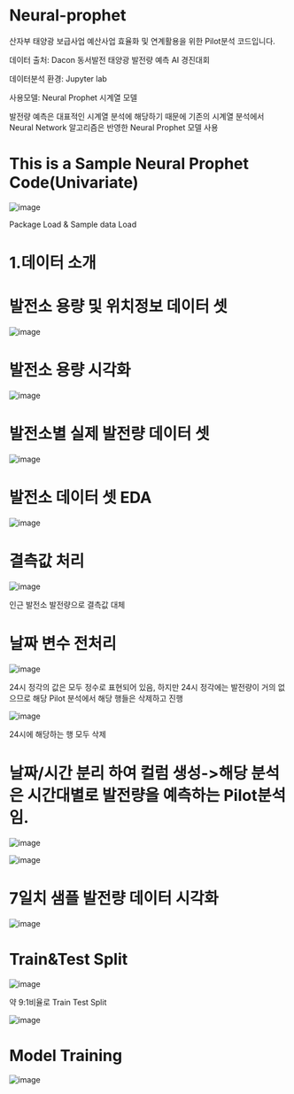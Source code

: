 # Neural-prophet

산자부 태양광 보급사업 예산사업 효율화 및 연계활용을 위한 Pilot분석 코드입니다.

데이터 출처: Dacon 동서발전 태양광 발전량 예측 AI 경진대회

데이터분석 환경: Jupyter lab

사용모델: Neural Prophet 시계열 모델

발전량 예측은 대표적인 시계열 분석에 해당하기 때문에 기존의 시계열 분석에서 Neural Network 알고리즘은 반영한 Neural Prophet 모델 사용

This is a Sample Neural Prophet Code(Univariate)
====
![image](https://user-images.githubusercontent.com/104436260/192928122-e0fe2865-cf13-4b6e-80c0-5861ebc1fe69.png)

Package Load & Sample data Load

1.데이터 소개
=====

발전소 용량 및 위치정보 데이터 셋
====
![image](https://user-images.githubusercontent.com/104436260/192928454-9818622b-553f-4fd6-8930-e41caf456406.png)

발전소 용량 시각화
====
![image](https://user-images.githubusercontent.com/104436260/192936348-53b8d1d2-1841-4ba1-9d2a-53ce57e5ed35.png)

발전소별 실제 발전량 데이터 셋
====
![image](https://user-images.githubusercontent.com/104436260/192936768-558eb9ed-db4a-42da-9136-2b8f8da79324.png)

발전소 데이터 셋 EDA
====
![image](https://user-images.githubusercontent.com/104436260/192937027-8b51e6e8-171e-44a0-a986-169cd73ad962.png)

결측값 처리
=====
![image](https://user-images.githubusercontent.com/104436260/192938116-ddbe745a-6ca3-437b-83d5-e0943e941bb1.png)

인근 발전소 발전량으로 결측값 대체

날짜 변수 전처리
====
![image](https://user-images.githubusercontent.com/104436260/192938459-6e23a0ff-65e9-4974-8326-868340f09837.png)

24시 정각의 값은 모두 정수로 표현되어 있음, 하지만 24시 정각에는 발전량이 거의 없으므로 해당 Pilot 분석에서 해당 행들은 삭제하고 진행

![image](https://user-images.githubusercontent.com/104436260/192939281-df84b4e9-2e73-4fde-9829-f31b114ae799.png)

24시에 해당하는 행 모두 삭제

날짜/시간 분리 하여 컬럼 생성->해당 분석은 시간대별로 발전량을 예측하는 Pilot분석임.
====
![image](https://user-images.githubusercontent.com/104436260/192940233-8ca8feec-3581-4c08-ab93-877d70b0b4f9.png)

![image](https://user-images.githubusercontent.com/104436260/192940532-d535b434-c49b-4ca9-a151-a50cfcfdd4a7.png)

7일치 샘플 발전량 데이터 시각화
====
![image](https://user-images.githubusercontent.com/104436260/192941602-ed830655-1364-4cfa-bcce-49b83934a330.png)

Train&Test Split
====
![image](https://user-images.githubusercontent.com/104436260/192942522-0d273244-ed97-4ac0-96af-877e3f446724.png)

약 9:1비율로 Train Test Split

![image](https://user-images.githubusercontent.com/104436260/192943274-57b4efa5-5ade-4f48-b634-90ce13ad8b0d.png)

Model Training
=====
![image](https://user-images.githubusercontent.com/104436260/192943962-89eeb870-f550-4cb4-82a1-363409b15bc5.png)
